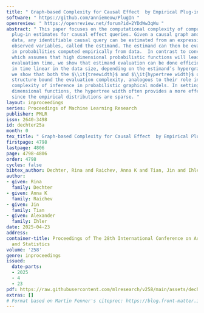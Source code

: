 ```yaml
---
title: " Graph-based Complexity for Causal Effect  by Empirical Plug-in "
software: " https://github.com/anniemeow/PlugIn "
openreview: " https://openreview.net/forum?id=2YDdWw3qWu "
abstract: " This paper focuses on the computational complexity of computing empirical
  plug-in estimates for causal effect queries. Given a causal graph and observational
  data, any identifiable causal query can be estimated from an expression over the
  observed variables, called the estimand. The estimand can then be evaluated by plugging
  in probabilities computed empirically from data.  In contrast to conventional wisdom
  which assumes that high dimensional probabilistic functions will lead to exponential
  evaluation time, we show that estimand evaluation can be done efficiently, potentially
  in time linear in the data size, depending on the estimand’s hypergraph. In particular,
  we show that both the $\\it{treewidth}$ and $\\it{hypertree width}$ of the estimand’s
  structure bound the evaluation complexity, analogous to their role in bounding the
  complexity of inference in probabilistic graphical models. In settings with high
  dimensional functions, the hypertree width often provides a more effective bound,
  since the empirical distributions are sparse. "
layout: inproceedings
series: Proceedings of Machine Learning Research
publisher: PMLR
issn: 2640-3498
id: dechter25a
month: 0
tex_title: " Graph-based Complexity for Causal Effect  by Empirical Plug-in "
firstpage: 4798
lastpage: 4806
page: 4798-4806
order: 4798
cycles: false
bibtex_author: Dechter, Rina and Raichev, Anna K and Tian, Jin and Ihler, Alexander
author:
- given: Rina
  family: Dechter
- given: Anna K
  family: Raichev
- given: Jin
  family: Tian
- given: Alexander
  family: Ihler
date: 2025-04-23
address:
container-title: Proceedings of The 28th International Conference on Artificial Intelligence
  and Statistics
volume: '258'
genre: inproceedings
issued:
  date-parts:
  - 2025
  - 4
  - 23
pdf: https://raw.githubusercontent.com/mlresearch/v258/main/assets/dechter25a/dechter25a.pdf
extras: []
# Format based on Martin Fenner's citeproc: https://blog.front-matter.io/posts/citeproc-yaml-for-bibliographies/
---
```


